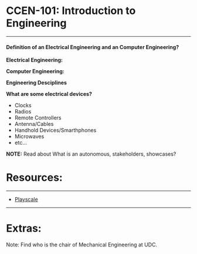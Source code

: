 #	CCEN-101: Introduction to Engineering
***

#### Definition of an Electrical Engineering and an Computer Engineering?

**Electrical Engineering:**

**Computer Engineering:**

**Engineering Desciplines**

**What are some electrical devices?**

*	Clocks
*	Radios
*	Remote Controllers
*	Antenna/Cables
*	Handhold Devices/Smarthphones
*	Microwaves
*	etc...

**NOTE:** Read about What is an autonomous, stakeholders, showcases?
	

#	Resources:
***

*	[Playscale](http://www.playscale.com)

***
# Extras:
Note: Find who is the chair of Mechanical Engineering at UDC.